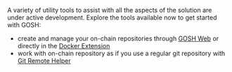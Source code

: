 
A variety of utility tools to assist with all the aspects of the solution are under active development. Explore the tools available now to get started with GOSH:

* create and manage your on-chain repositories through [GOSH Web](../working-with-gosh/gosh-web.md) or directly in the [Docker Extension](../working-with-gosh/docker-extension.md)
* work with on-chain repository as if you use a regular git repository with [Git Remote Helper](../working-with-gosh/git-remote-helper.md)
<!-- * [build and sign](working-with-gosh/build-and-sign-images.md) images straight from GOSH -->
<!-- * [verify images](working-with-gosh/verify-images-in-docker-extension.md) -->

